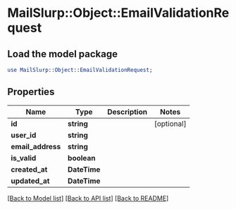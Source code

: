 # MailSlurp::Object::EmailValidationRequest

## Load the model package
```perl
use MailSlurp::Object::EmailValidationRequest;
```

## Properties
Name | Type | Description | Notes
------------ | ------------- | ------------- | -------------
**id** | **string** |  | [optional] 
**user_id** | **string** |  | 
**email_address** | **string** |  | 
**is_valid** | **boolean** |  | 
**created_at** | **DateTime** |  | 
**updated_at** | **DateTime** |  | 

[[Back to Model list]](../README#documentation-for-models) [[Back to API list]](../README#documentation-for-api-endpoints) [[Back to README]](../README)


